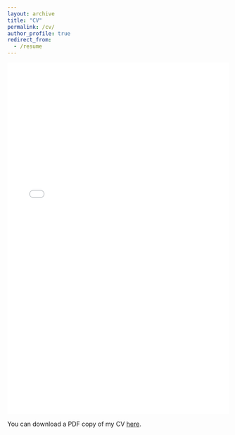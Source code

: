 ```yaml
---
layout: archive
title: "CV"
permalink: /cv/
author_profile: true
redirect_from:
  - /resume
---
```


<iframe src="/files/pdf/Academic_CV_Md_Ahasanuzzaman_final.pdf" width="100%" height="800" frameborder="no" border="0" marginwidth="0" marginheight="0"></iframe>

You can download a PDF copy of my CV [here](/files/pdf/Academic_CV_Md_Ahasanuzzaman_final.pdf).
